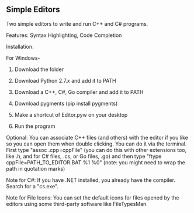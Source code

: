 ## Simple Editors
Two simple editors to write and run C++ and C# programs.

Features: Syntax Highlighting, Code Completion

Installation:

For Windows-

1. Download the folder

2. Download Python 2.7.x and add it to PATH

3. Download a C++, C#, Go compiler and add it to PATH

4. Download pygments (pip install pygments)

5. Make a shortcut of Editor.pyw on your desktop

6. Run the program

Optional: You can associate C++ files (and others) with the editor if you like so you can open them when double clicking. You can do it via the terminal. First type "assoc .cpp=cppFile" (you can do this with other extensions too, like .h, and for C# files, .cs, or Go files, .go) and then type "ftype cppFile=PATH_TO_EDITOR.BAT %1 %0" (note: you might need to wrap the path in quotation marks)

Note for C#: If you have .NET installed, you already have the compiler. Search for a "cs.exe".

Note for File Icons: You can set the default icons for files opened by the editors using some third-party software like FileTypesMan.
